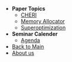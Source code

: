 * **Paper Topics**
  * [CHERI](cheri.html)
  * [Memory Allocator](memory-allocator.html)
  * [Superoptimization](superoptimization.html)
* **Seminar Calender**
  * [Agenda](agenda.html)
* [Back to Main](#)
* [About us](about.html)